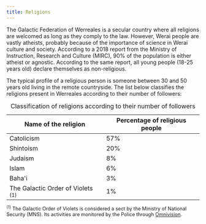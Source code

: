 ```yaml
---
title: Religions
---
```


The Galactic Federation of Werreales is a secular country where all religions are welcomed as long as they comply to the law. However, Werai people are vastly atheists, probably because of the importance of science in Werai culture and society. According to a 2018 report from the Ministry of Instruction, Research and Culture (MIRC), 90% of the population is either atheist or agnostic. According to the same report, all young people (18-25 years old) declare themselves as non-religious.

The typical profile of a religious person is someone between 30 and 50 years old living in the remote countryside. The list below classifies the religions present in Werreales according to their number of followers:

<table style="margin: auto">
  <caption>Classification of religions according to their number of followers</caption>

  <thead style="text-align: center">
    <tr>
      <th>Name of the religion</th>
      <th>Percentage of religious people</th>
    </tr>
  </thead>

  <tbody>
    <tr>
      <td>Catolicism</td>
      <td>57%</td>
    </tr>
    <tr>
      <td>Shintoism</td>
      <td>20%</td>
    </tr>
    <tr>
      <td>Judaism</td>
      <td>8%</td>
    </tr>
    <tr>
      <td>Islam</td>
      <td>6%</td>
    </tr>
    <tr>
      <td>Baha'i</td>
      <td>3%</td>
    </tr>
    <tr>
      <td>The Galactic Order of Violets <sup>(1)</sup></td>
      <td>1%</td>
    </tr>
  </tbody>
</table>

<p style="font-size: 90%"><sup>(1)</sup> The Galactic Order of Violets is considered a sect by the Ministry of National Security (MNS). Its activities are monitored by the Police through <a href="{{ site.baseurl }}{% link military/omnivision.md %}">Omnivision</a>.</p>